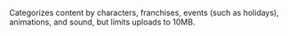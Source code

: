 Categorizes content by characters, franchises, events (such as holidays), animations, and sound, but limits uploads to 10MB.